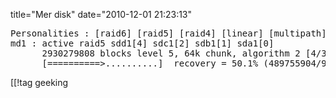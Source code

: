 title="Mer disk"
date="2010-12-01 21:23:13"
<pre>Personalities : [raid6] [raid5] [raid4] [linear] [multipath] [raid0] [raid1] [raid10]
md1 : active raid5 sdd1[4] sdc1[2] sdb1[1] sda1[0]
      2930279808 blocks level 5, 64k chunk, algorithm 2 [4/3] [UUU_]
      [==========>..........]  recovery = 50.1% (489755904/976759936) finish=101.6min speed=79848K/sec</pre>

[[!tag  geeking
